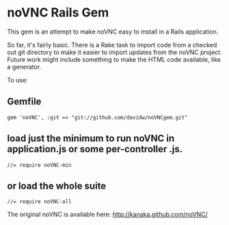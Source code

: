 # noVNC Rails Gem

This gem is an attempt to make noVNC easy to install in a Rails application.

So far, it's fairly basic.  There is a Rake task to import code from a
checked out git directory to make it easier to import updates from the
noVNC project.  Future work might include something to make the HTML
code available, like a generator.

To use:

## Gemfile
    gem 'noVNC', :git => "git://github.com/davidw/noVNCgem.git"

## load just the minimum to run noVNC in application.js or some per-controller .js.
    //= require noVNC-min

## or load the whole suite
    //= require noVNC-all

The original noVNC is available here: http://kanaka.github.com/noVNC/
